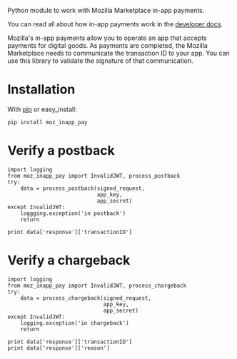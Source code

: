 Python module to work with Mozilla Marketplace in-app payments.

You can read all about how in-app payments work in the
[developer docs](https://developer.mozilla.org/en/Apps/In-app_payments).

Mozilla's in-app payments allow you to operate an app that accepts
payments for digital goods. As payments are completed, the Mozilla Marketplace
needs to communicate the transaction ID to your app. You can use this library to
validate the signature of that communication.

Installation
============

With [pip](http://www.pip-installer.org/) or easy_install:

    pip install moz_inapp_pay

Verify a postback
=================

    import logging
    from moz_inapp_pay import InvalidJWT, process_postback
    try:
        data = process_postback(signed_request,
                                app_key,
                                app_secret)
    except InvalidJWT:
        loggging.exception('in postback')
        return

    print data['response']['transactionID']

Verify a chargeback
===================

    import logging
    from moz_inapp_pay import InvalidJWT, process_chargeback
    try:
        data = process_chargeback(signed_request,
                                  app_key,
                                  app_secret)
    except InvalidJWT:
        logging.exception('in chargeback')
        return

    print data['response']['transactionID']
    print data['response']['reason']

